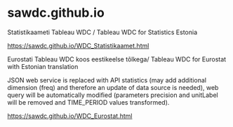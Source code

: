 # sawdc.github.io
Statistikaameti Tableau WDC / Tableau WDC for Statistics Estonia

https://sawdc.github.io/WDC_Statistikaamet.html

Eurostati Tableau WDC koos eestikeelse tõlkega/ Tableau WDC for Eurostat with Estonian translation

JSON web service is replaced with API statistics (may add additional dimension (freq) and therefore an update of data source is needed), web query will be automatically modified (parameters precision and unitLabel will be removed and TIME_PERIOD values transformed).

https://sawdc.github.io/WDC_Eurostat.html
